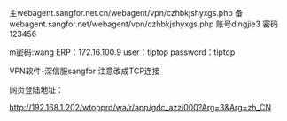 主webagent.sangfor.net.cn/webagent/vpn/czhbkjshyxgs.php
备webagent.sangfor.net/webagent/vpn/czhbkjshyxgs.php
账号dingjie3 密码123456

m密码:wang
ERP：172.16.100.9
user：tiptop
password：tiptop


VPN软件-深信服sangfor
注意改成TCP连接

网页登陆地址：

http://192.168.1.202/wtopprd/wa/r/app/gdc_azzi000?Arg=3&Arg=zh_CN